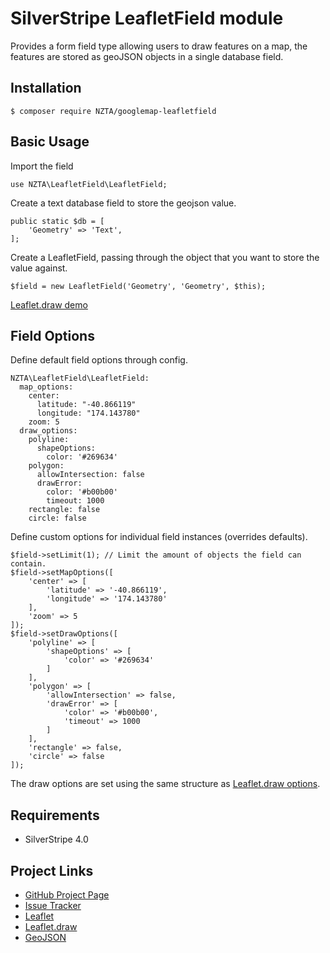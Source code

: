 # SilverStripe LeafletField module

Provides a form field type allowing users to draw features on a map, the features are stored as geoJSON objects in a single database field.


## Installation

    $ composer require NZTA/googlemap-leafletfield


## Basic Usage

Import the field

    use NZTA\LeafletField\LeafletField;

Create a text database field to store the geojson value.

    public static $db = [
        'Geometry' => 'Text',
    ];

Create a LeafletField, passing through the object that you want to store the value against.

    $field = new LeafletField('Geometry', 'Geometry', $this);

[Leaflet.draw demo](http://leaflet.github.io/Leaflet.draw/)


## Field Options

Define default field options through config.

    NZTA\LeafletField\LeafletField:
      map_options:
        center:
          latitude: "-40.866119"
          longitude: "174.143780"
        zoom: 5
      draw_options:
        polyline:
          shapeOptions:
            color: '#269634'
        polygon:
          allowIntersection: false
          drawError:
            color: '#b00b00'
            timeout: 1000
        rectangle: false
        circle: false

Define custom options for individual field instances (overrides defaults).

    $field->setLimit(1); // Limit the amount of objects the field can contain.
    $field->setMapOptions([
        'center' => [
            'latitude' => '-40.866119',
            'longitude' => '174.143780'
        ],
        'zoom' => 5
    ]);
    $field->setDrawOptions([
        'polyline' => [
            'shapeOptions' => [
                'color' => '#269634'
            ]
        ],
        'polygon' => [
            'allowIntersection' => false,
            'drawError' => [
                'color' => '#b00b00',
                'timeout' => 1000
            ]
        ],
        'rectangle' => false,
        'circle' => false
    ]);

The draw options are set using the same structure as [Leaflet.draw options](https://github.com/Leaflet/Leaflet.draw#drawoptions).

## Requirements

* SilverStripe 4.0

## Project Links
* [GitHub Project Page](https://github.com/NZTA/silverstripe-leafletfield)
* [Issue Tracker](https://github.com/NZTA/silverstripe-leafletfield/issues)
* [Leaflet](http://leafletjs.com/)
* [Leaflet.draw](https://github.com/Leaflet/Leaflet.draw)
* [GeoJSON](http://geojson.org/geojson-spec.html)
